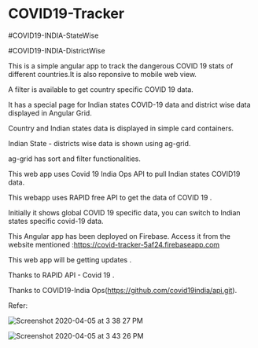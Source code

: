 # COVID19-Tracker

#COVID19-INDIA-StateWise

#COVID19-INDIA-DistrictWise

This is a simple angular app to track the dangerous COVID 19 stats of different countries.It is also reponsive to mobile web view.

A filter is available to get country specific COVID 19 data.

It has a special page for Indian states COVID-19 data and district wise data displayed in Angular Grid.

Country and Indian states data is displayed in simple card containers.

Indian State - districts wise data is shown using ag-grid.

ag-grid has sort and filter functionalities.

This web app uses Covid 19 India Ops API to pull Indian states COVID19 data. 

This webapp uses RAPID free API to get the data of COVID 19 .

Initially it shows global COVID 19 specific data, you can switch to Indian states specific covid-19 data.

This Angular app has been deployed on Firebase.
Access it from the website mentioned :https://covid-tracker-5af24.firebaseapp.com

This web app will be getting updates .

Thanks to RAPID API - Covid 19 .

Thanks to COVID19-India Ops(https://github.com/covid19india/api.git).

Refer:


![Screenshot 2020-04-05 at 3 38 27 PM](https://user-images.githubusercontent.com/28780687/78472228-d6a02880-7754-11ea-9ff2-c3bc08330de2.png)

![Screenshot 2020-04-05 at 3 43 26 PM](https://user-images.githubusercontent.com/28780687/78472225-cee08400-7754-11ea-837c-58da743e233c.png)



